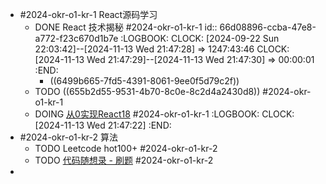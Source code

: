 - #2024-okr-o1-kr-1 React源码学习
	- DONE React 技术揭秘 #2024-okr-o1-kr-1
	  id:: 66d08896-ccba-47e8-a772-f23c670d1b7e
	  :LOGBOOK:
	  CLOCK: [2024-09-22 Sun 22:03:42]--[2024-11-13 Wed 21:47:28] =>  1247:43:46
	  CLOCK: [2024-11-13 Wed 21:47:29]--[2024-11-13 Wed 21:47:30] =>  00:00:01
	  :END:
		- ((6499b665-7fd5-4391-8061-9ee0f5d79c2f))
	- TODO  ((655b2d55-9531-4b70-8c0e-8c2d4a2430d8)) #2024-okr-o1-kr-1
	- DOING [从0实现React18](https://appjiz2zqrn2142.pc.xiaoe-tech.com/p/t_pc/goods_pc_detail/goods_detail/p_638035c1e4b07b05581d25db?fromH5=true&type=3) #2024-okr-o1-kr-1
	  :LOGBOOK:
	  CLOCK: [2024-11-13 Wed 21:47:22]
	  :END:
- #2024-okr-o1-kr-2 算法
	- TODO Leetcode hot100+ #2024-okr-o1-kr-2
	- TODO [代码随想录 - 刷题](https://programmercarl.com/) #2024-okr-o1-kr-2
-